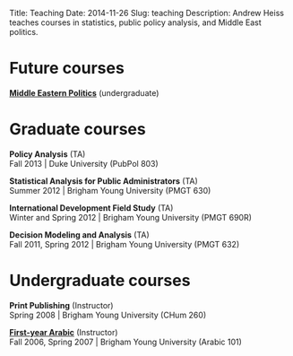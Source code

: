 Title: Teaching
Date: 2014-11-26
Slug: teaching
Description: Andrew Heiss teaches courses in statistics, public policy analysis, and Middle East politics.


# Future courses

**[Middle Eastern Politics](/files/teaching/Middle%20East%20Politics%20syllabus.pdf)** (undergraduate)


# Graduate courses

**Policy Analysis** (TA)  
Fall 2013 | Duke University (PubPol 803)

**Statistical Analysis for Public Administrators** (TA)  
Summer 2012 | Brigham Young University (PMGT 630)

**International Development Field Study** (TA)  
Winter and Spring 2012 | Brigham Young University (PMGT 690R)

**Decision Modeling and Analysis** (TA)  
Fall 2011, Spring 2012 | Brigham Young University (PMGT 632)


# Undergraduate courses

**Print Publishing** (Instructor)  
Spring 2008 | Brigham Young University (CHum 260)

**[First-year Arabic](/byuarabic101/)** (Instructor)  
Fall 2006, Spring 2007 | Brigham Young University (Arabic 101)
